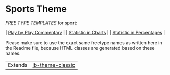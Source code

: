 # Sports Theme

*FREE TYPE TEMPLATES* for sport:

| <a href="https://raw.githubusercontent.com/liveblog/liveblog-theme-sports/master/custompost-play-by-play.html">Play by Play Commentary</a> |
| <a href="https://raw.githubusercontent.com/liveblog/liveblog-theme-sports/master/custompost-statistic-in-charts.html">Statistic in Charts</a> |
| <a href="https://raw.githubusercontent.com/liveblog/liveblog-theme-sports/master/custompost-statistic-in-percentages.html">Statistic in Percentages</a> |

Please make sure to use the exact same freetype names as written here in the Readme file, because HTML classes are generated based on these names.

<table><tr><td>Extends</td><td><a href="https://github.com/liveblog/lb-theme-classic">lb-theme-classic</a></td></tr></table>
